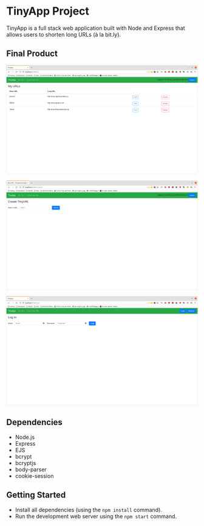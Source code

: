 # TinyApp Project

TinyApp is a full stack web application built with Node and Express that allows users to shorten long URLs (à la bit.ly).

## Final Product

!["Screenshot of the URLs page"](https://github.com/Reflekshn/tinyapp/blob/main/docs/urls-page.png?raw=true)

!["Screenshot of the Create a new short URL page"](https://github.com/Reflekshn/tinyapp/blob/main/docs/create-new-short-url-page.png?raw=true)

!["Screenshot of the Login page"](https://github.com/Reflekshn/tinyapp/blob/main/docs/login-page.png?raw=true)

## Dependencies

- Node.js
- Express
- EJS
- bcrypt
- bcryptjs
- body-parser
- cookie-session

## Getting Started

- Install all dependencies (using the `npm install` command).
- Run the development web server using the `npm start` command.
